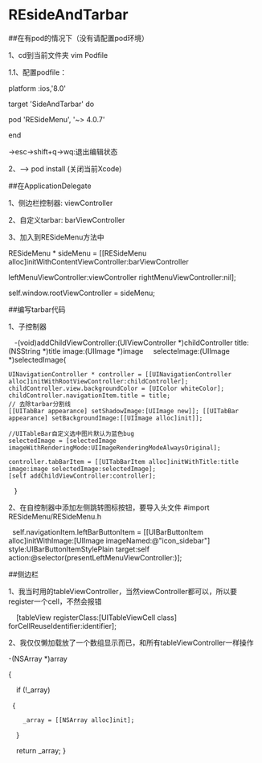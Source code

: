 # REsideAndTarbar

##在有pod的情况下（没有请配置pod环境）

1、cd到当前文件夹 vim Podfile 

1.1、配置podfile：

platform :ios,'8.0'

target 'SideAndTarbar' do

pod 'RESideMenu', '~> 4.0.7'

end

->esc->shift+q->wq:退出编辑状态

2、——> pod install (关闭当前Xcode)

##在ApplicationDelegate

1、侧边栏控制器: viewController

2、自定义tarbar: barViewController

3、加入到RESideMenu方法中

   RESideMenu * sideMenu = [[RESideMenu alloc]initWithContentViewController:barViewController 

   leftMenuViewController:viewController rightMenuViewController:nil];
   
   self.window.rootViewController = sideMenu;
   
##编写tarbar代码

1、子控制器

    -(void)addChildViewController:(UIViewController *)childController title:(NSString *)title image:(UIImage *)image      selecteImage:(UIImage *)selectedImage{
    
    UINavigationController * controller = [[UINavigationController alloc]initWithRootViewController:childController];
    childController.view.backgroundColor = [UIColor whiteColor];
    childController.navigationItem.title = title;
    // 去除tarbar分割线
    [[UITabBar appearance] setShadowImage:[UIImage new]]; [[UITabBar appearance] setBackgroundImage:[[UIImage alloc]init]];
    
    //UITableBar自定义选中图片默认为蓝色bug
    selectedImage = [selectedImage imageWithRenderingMode:UIImageRenderingModeAlwaysOriginal];
   
    controller.tabBarItem = [[UITabBarItem alloc]initWithTitle:title image:image selectedImage:selectedImage];
    [self addChildViewController:controller];
    }
  
2、在自控制器中添加左侧跳转图标按钮，要导入头文件 #import RESideMenu/RESideMenu.h

     self.navigationItem.leftBarButtonItem = [[UIBarButtonItem alloc]initWithImage:[UIImage imageNamed:@"icon_sidebar"] style:UIBarButtonItemStylePlain target:self action:@selector(presentLeftMenuViewController:)];

##侧边栏

1、我当时用的tableViewController，当然viewController都可以，所以要register一个cell，不然会报错

     [tableView registerClass:[UITableViewCell class] forCellReuseIdentifier:identifier];
    
2、我仅仅懒加载放了一个数组显示而已，和所有tableViewController一样操作

-(NSArray *)array

{

      if (!_array)  
      
    {
    
        _array = [[NSArray alloc]init];
    
    }
    
      return _array;
}


